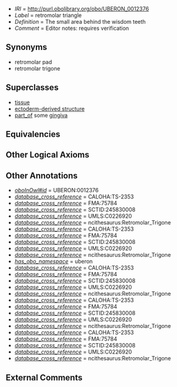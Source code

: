  * *IRI* = http://purl.obolibrary.org/obo/UBERON_0012376
 * *Label* = retromolar triangle
 * *Definition* = The small area behind the wisdom teeth
 * *Comment* = Editor notes: requires verification

## Synonyms

 * retromolar pad
 * retromolar trigone

## Superclasses

 * [tissue](../../UBERON/79/UBERON_0000479.md)
 * [ectoderm-derived structure](../../UBERON/21/UBERON_0004121.md)
 * [part_of](../../BFO/50/BFO_0000050.md) some [gingiva](../../UBERON/28/UBERON_0001828.md)

## Equivalencies


## Other Logical Axioms


## Other Annotations

 * *[oboInOwl#id](../../id/oboInOwl#id.md)* = UBERON:0012376
 * *[database_cross_reference](../../ef/oboInOwl#hasDbXref.md)* = CALOHA:TS-2353
 * *[database_cross_reference](../../ef/oboInOwl#hasDbXref.md)* = FMA:75784
 * *[database_cross_reference](../../ef/oboInOwl#hasDbXref.md)* = SCTID:245830008
 * *[database_cross_reference](../../ef/oboInOwl#hasDbXref.md)* = UMLS:C0226920
 * *[database_cross_reference](../../ef/oboInOwl#hasDbXref.md)* = ncithesaurus:Retromolar_Trigone
 * *[database_cross_reference](../../ef/oboInOwl#hasDbXref.md)* = CALOHA:TS-2353
 * *[database_cross_reference](../../ef/oboInOwl#hasDbXref.md)* = FMA:75784
 * *[database_cross_reference](../../ef/oboInOwl#hasDbXref.md)* = SCTID:245830008
 * *[database_cross_reference](../../ef/oboInOwl#hasDbXref.md)* = UMLS:C0226920
 * *[database_cross_reference](../../ef/oboInOwl#hasDbXref.md)* = ncithesaurus:Retromolar_Trigone
 * *[has_obo_namespace](../../ce/oboInOwl#hasOBONamespace.md)* = uberon
 * *[database_cross_reference](../../ef/oboInOwl#hasDbXref.md)* = CALOHA:TS-2353
 * *[database_cross_reference](../../ef/oboInOwl#hasDbXref.md)* = FMA:75784
 * *[database_cross_reference](../../ef/oboInOwl#hasDbXref.md)* = SCTID:245830008
 * *[database_cross_reference](../../ef/oboInOwl#hasDbXref.md)* = UMLS:C0226920
 * *[database_cross_reference](../../ef/oboInOwl#hasDbXref.md)* = ncithesaurus:Retromolar_Trigone
 * *[database_cross_reference](../../ef/oboInOwl#hasDbXref.md)* = CALOHA:TS-2353
 * *[database_cross_reference](../../ef/oboInOwl#hasDbXref.md)* = FMA:75784
 * *[database_cross_reference](../../ef/oboInOwl#hasDbXref.md)* = SCTID:245830008
 * *[database_cross_reference](../../ef/oboInOwl#hasDbXref.md)* = UMLS:C0226920
 * *[database_cross_reference](../../ef/oboInOwl#hasDbXref.md)* = ncithesaurus:Retromolar_Trigone
 * *[database_cross_reference](../../ef/oboInOwl#hasDbXref.md)* = CALOHA:TS-2353
 * *[database_cross_reference](../../ef/oboInOwl#hasDbXref.md)* = FMA:75784
 * *[database_cross_reference](../../ef/oboInOwl#hasDbXref.md)* = SCTID:245830008
 * *[database_cross_reference](../../ef/oboInOwl#hasDbXref.md)* = UMLS:C0226920
 * *[database_cross_reference](../../ef/oboInOwl#hasDbXref.md)* = ncithesaurus:Retromolar_Trigone

## External Comments

